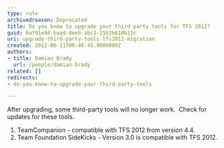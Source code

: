 ```yaml
---
type: rule
archivedreason: Deprecated
title: Do you know to upgrade your third party tools for TFS 2012?
guid: 0af91e94-baad-4eeb-abc1-25b2b610b11c
uri: upgrade-third-party-tools-tfs2012-migration
created: 2012-06-11T00:46:45.0000000Z
authors:
- title: Damian Brady
  url: /people/damian-brady
related: []
redirects: 
- do-you-know-to-upgrade-your-third-party-tools

---
```


After upgrading, some third-party tools will no longer work.  Check for updates for these tools. 

<!--endintro-->

1. TeamCompanion - compatible with TFS 2012 from version 4.4.
2. Team Foundation SideKicks - Version 3.0 is compatible with TFS 2012.
